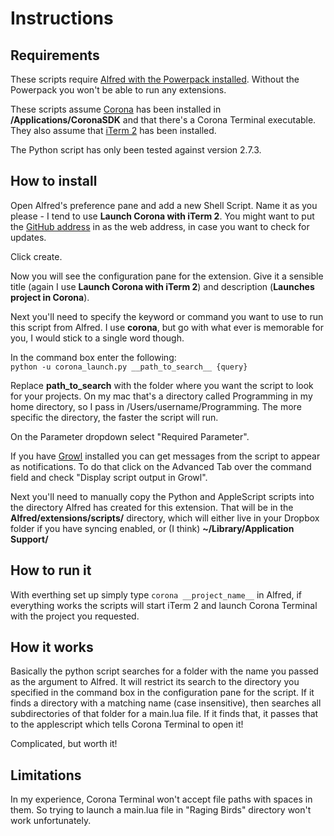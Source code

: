 # Instructions

## Requirements
These scripts require [Alfred with the Powerpack installed](http://www.alfredapp.com/powerpack/). Without the Powerpack you won't be able to run any extensions.

These scripts assume [Corona](http://www.coronalabs.com/) has been installed in __/Applications/CoronaSDK__ and that there's a Corona Terminal executable. They also assume that [iTerm 2](http://www.iterm2.com/#/section/home) has been installed.

The Python script has only been tested against version 2.7.3.

## How to install
Open Alfred's preference pane and add a new Shell Script. Name it as you please - I tend to use __Launch Corona with iTerm 2__. You might want to put the [GitHub address](https://github.com/personalnadir/Launch-Corona-with-iTerm2) in as the web address, in case you want to check for updates. 

Click create.

Now you will see the configuration pane for the extension. Give it a sensible title (again I use __Launch Corona with iTerm 2__) and description (__Launches project in Corona__).

Next you'll need to specify the keyword or command you want to use to run this script from Alfred. I use __corona__, but go with what ever is memorable for you, I would stick to a single word though.

In the command box enter the following:  
`python -u corona_launch.py __path_to_search__ {query}`

Replace __path_to_search__ with the folder where you want the script to look for your projects. On my mac that's a directory called Programming in my home directory, so I pass in /Users/username/Programming. The more specific the directory, the faster the script will run.

On the Parameter dropdown select "Required Parameter".

If you have [Growl](http://growl.info/) installed you can get messages from the script to appear as notifications. To do that click on the Advanced Tab over the command field and check "Display script output in Growl". 

Next you'll need to manually copy the Python and AppleScript scripts into the directory Alfred has created for this extension. That will be in the __Alfred/extensions/scripts/__ directory, which will either live in your Dropbox folder if you have syncing enabled, or (I think) __~/Library/Application Support/__

## How to run it
With everthing set up simply type `corona __project_name__` in Alfred, if everything works the scripts will start iTerm 2 and launch Corona Terminal with the project you requested.

## How it works
Basically the python script searches for a folder with the name you passed as the argument to Alfred. It will restrict its search to the directory you specified in the command box in the configuration pane for the script. If it finds a directory with a matching name (case insensitive), then searches all subdirectories of that folder for a main.lua file. If it finds that, it passes that to the applescript which tells Corona Terminal to open it!

Complicated, but worth it!

## Limitations
In my experience, Corona Terminal won't accept file paths with spaces in them. So trying to launch a main.lua file in "Raging Birds" directory won't work unfortunately.
